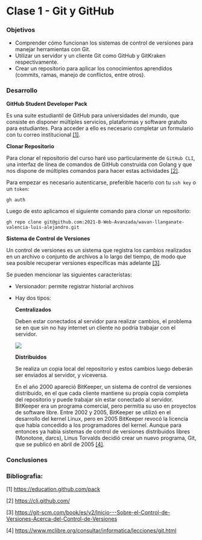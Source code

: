 # Clase 1 - Git y GitHub

### Objetivos
-  Comprender cómo funcionan los sistemas de control de versiones para manejar herramientas con Git. 
-  Utilizar un servidor y un cliente Git como GitHub y GitKraken respectivamente.  
-  Crear un repositorio para aplicar los conocimientos aprendidos (commits, ramas, manejo de conflictos, entre otros). 
### Desarrollo

**GitHub Student Developer Pack**

Es una suite estudiantil de GitHub para universidades del mundo, que consiste en disponer múltiples servicios, plataformas y software gratuito para estudiantes. Para acceder a ello es necesario completar un formulario con tu correo institucional [[1]](#1).

**Clonar Repositorio**

Para clonar el repositorio del curso haré uso particularmente de `GitHub CLI`, una interfaz de línea de comandos de GitHub construida con Golang y que nos dispone de múltiples comandos para hacer estas actividades [[2]](#2).

Para empezar es necesario autenticarse, preferible hacerlo con tu `ssh key` o un `token`:
```
gh auth
```

Luego de esto aplicamos el siguiente comando para clonar un repositorio:
```
gh repo clone git@github.com:2021-B-Web-Avanzada/wavan-llanganate-valencia-luis-alejandro.git
```

**Sistema de Control de Versiones**

Un control de versiones es un sistema que registra los cambios realizados en un archivo o conjunto de archivos a lo largo del tiempo, de modo que sea posible recuperar versiones específicas más adelante [[3]](#3).

Se pueden mencionar las siguientes característas:
- Versionador: permite registrar historial archivos
- Hay dos tipos:

  **Centralizados**

  Deben estar conectados al servidor para realizar cambios, el problema se en que sin no hay internet un cliente no podría trabajar con el servidor.

  <img  style="display:block;
margin:auto;" src="https://user-images.githubusercontent.com/20259832/141118904-3d883060-7b2c-468a-8b23-7bd8bcf01e88.png">

  **Distribuidos**

  Se realiza un copia local del repositorio y estos cambios luego deberán ser enviados al servidor, y viceversa.
  
  En el año 2000 apareció BitKeeper, un sistema de control de versiones distribuido, en el que cada cliente mantiene su propia copia completa del repositorio y puede trabajar sin estar conectado al servidor. BitKeeper era un programa comercial, pero permitía su uso en proyectos de software libre. Entre 2002 y 2005, BitKeeper se utilizó en el desarrollo del kernel Linux, pero en 2005 BitKeeper revocó la licencia que había concedido a los programadores del kernel. Aunque para entonces ya había sistemas de control de versiones distribuidos libres (Monotone, darcs), Linus Torvalds decidió crear un nuevo programa, Git, que se publicó en abril de 2005 [[4]](#4).


  
### Conclusiones


### Bibliografia:
<a id="1">[1]</a>  https://education.github.com/pack

<a id="2">[2]</a> https://cli.github.com/

<a id="3">[3]</a> https://git-scm.com/book/es/v2/Inicio---Sobre-el-Control-de-Versiones-Acerca-del-Control-de-Versiones

<a id="4">[4]</a> https://www.mclibre.org/consultar/informatica/lecciones/git.html
